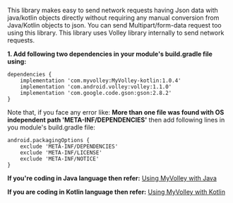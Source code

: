 This library makes easy to send network requests having Json data with java/kotlin objects directly without requiring any manual conversion from Java/Kotlin objects to json. You can send Multipart/form-data request too using this library. This library uses Volley library internally to send network requests.

**1. Add following two dependencies in your module's build.gradle file using:**

    dependencies {
        implementation 'com.myvolley:MyVolley-kotlin:1.0.4'
        implementation 'com.android.volley:volley:1.1.0'
        implementation 'com.google.code.gson:gson:2.8.2'
    }


Note that, if you face any error like: **More than one file was found with OS independent path 'META-INF/DEPENDENCIES'** then add following lines in you module's build.gradle file:

    android.packagingOptions {
        exclude 'META-INF/DEPENDENCIES'
        exclude 'META-INF/LICENSE'
        exclude 'META-INF/NOTICE'
    }


**If you're coding in Java language then refer:**
[Using MyVolley with Java](https://github.com/rastogitech/MyVolley-Kotlin/wiki/Java:-How-to-use-MyVolley-for-Android)

**If you are coding in Kotlin language then refer:**
[Using MyVolley with Kotlin](https://github.com/rastogitech/MyVolley-Kotlin/wiki/Kotlin:-How-to-use-MyVolley-for-Android)
